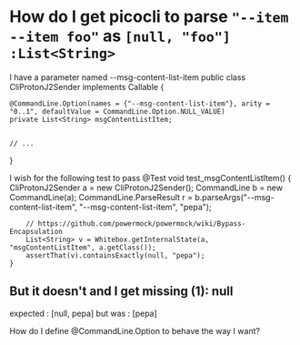 
# How do I get picocli to parse `"--item --item foo"` as `[null, "foo"]` `:List<String>`

I have a parameter named --msg-content-list-item
public class CliProtonJ2Sender implements Callable<Integer> {

    @CommandLine.Option(names = {"--msg-content-list-item"}, arity = "0..1", defaultValue = CommandLine.Option.NULL_VALUE)
    private List<String> msgContentListItem;


    // ...
}

I wish for the following test to pass
    @Test
    void test_msgContentListItem() {
        CliProtonJ2Sender a = new CliProtonJ2Sender();
        CommandLine b = new CommandLine(a);
        CommandLine.ParseResult r = b.parseArgs("--msg-content-list-item", "--msg-content-list-item", "pepa");

        // https://github.com/powermock/powermock/wiki/Bypass-Encapsulation
        List<String> v = Whitebox.getInternalState(a, "msgContentListItem", a.getClass());
        assertThat(v).containsExactly(null, "pepa");
    }

But it doesn't and I get
missing (1): null
---
expected   : [null, pepa]
but was    : [pepa]

How do I define @CommandLine.Option to behave the way I want?

        